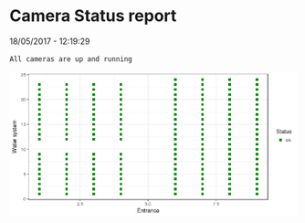 Camera Status report
================
18/05/2017 - 12:19:29

    All cameras are up and running

![](camreport_files/figure-markdown_github/unnamed-chunk-2-1.png)
